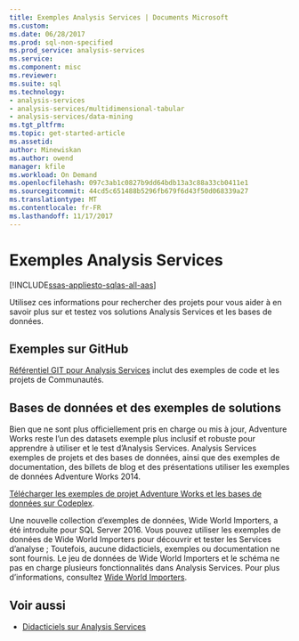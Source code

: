 ```yaml
---
title: Exemples Analysis Services | Documents Microsoft
ms.custom: 
ms.date: 06/28/2017
ms.prod: sql-non-specified
ms.prod_service: analysis-services
ms.service: 
ms.component: misc
ms.reviewer: 
ms.suite: sql
ms.technology:
- analysis-services
- analysis-services/multidimensional-tabular
- analysis-services/data-mining
ms.tgt_pltfrm: 
ms.topic: get-started-article
ms.assetid: 
author: Minewiskan
ms.author: owend
manager: kfile
ms.workload: On Demand
ms.openlocfilehash: 097c3ab1c0827b9dd64bdb13a3c88a33cb0411e1
ms.sourcegitcommit: 44cd5c651488b5296fb679f6d43f50d068339a27
ms.translationtype: MT
ms.contentlocale: fr-FR
ms.lasthandoff: 11/17/2017
---
```

# <a name="analysis-services-samples"></a>Exemples Analysis Services
[!INCLUDE[ssas-appliesto-sqlas-all-aas](../includes/ssas-appliesto-sqlas-all-aas.md)]

  Utilisez ces informations pour rechercher des projets pour vous aider à en savoir plus sur et testez vos solutions Analysis Services et les bases de données.
  

## <a name="samples-on-github"></a>Exemples sur GitHub

[Référentiel GIT pour Analysis Services](https://github.com/Microsoft/Analysis-Services) inclut des exemples de code et les projets de Communautés.

## <a name="sample-solutions-and-databases"></a>Bases de données et des exemples de solutions  

Bien que ne sont plus officiellement pris en charge ou mis à jour, Adventure Works reste l’un des datasets exemple plus inclusif et robuste pour apprendre à utiliser et le test d’Analysis Services. Analysis Services exemples de projets et des bases de données, ainsi que des exemples de documentation, des billets de blog et des présentations utiliser les exemples de données Adventure Works 2014.

[Télécharger les exemples de projet Adventure Works et les bases de données sur Codeplex](https://msftdbprodsamples.codeplex.com/releases/view/125550).

Une nouvelle collection d’exemples de données, Wide World Importers, a été introduite pour SQL Server 2016. Vous pouvez utiliser les exemples de données de Wide World Importers pour découvrir et tester les Services d’analyse ; Toutefois, aucune didacticiels, exemples ou documentation ne sont fournis. Le jeu de données de Wide World Importers et le schéma ne pas en charge plusieurs fonctionnalités dans Analysis Services. Pour plus d’informations, consultez [Wide World Importers](https://msdn.microsoft.com/library/mt734199).


  
## <a name="see-also"></a>Voir aussi  
*   [Didacticiels sur Analysis Services](../analysis-services/analysis-services-tutorials-ssas.md)

  
  
